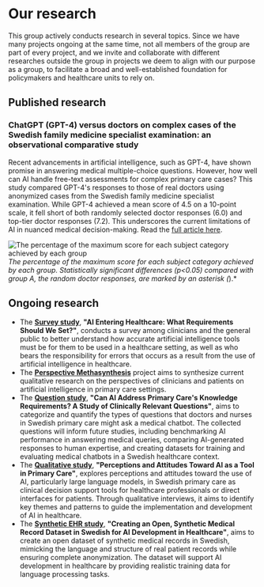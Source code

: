 # Our research

This group actively conducts research in several topics. Since we have many projects
ongoing at the same time, not all members of the group are part of every project,
and we invite and collaborate with different researches outside the group in projects
we deem to align with our purpose as a group, to facilitate a broad and well-established
foundation for policymakers and healthcare units to rely on.

## Published research
### ChatGPT (GPT-4) versus doctors on complex cases of the Swedish family medicine specialist examination: an observational comparative study

Recent advancements in artificial intelligence, such as GPT-4, have shown promise in answering medical multiple-choice questions. However, how well can AI handle free-text assessments for complex primary care cases? This study compared GPT-4's responses to those of real doctors using anonymized cases from the Swedish family medicine specialist examination. While GPT-4 achieved a mean score of 4.5 on a 10-point scale, it fell short of both randomly selected doctor responses (6.0) and top-tier doctor responses (7.2). This underscores the current limitations of AI in nuanced medical decision-making. Read the [full article here](https://bmjopen.bmj.com/content/14/12/e086148).

![The percentage of the maximum score for each subject category achieved by each group](https://bmjopen.bmj.com/content/bmjopen/14/12/e086148/F1.medium.gif)
*The percentage of the maximum score for each subject category achieved by each group. Statistically significant differences (p<0.05) compared with group A, the random doctor responses, are marked by an asterisk (*).*

## Ongoing research

- The [**Survey study**](Survey%20study), **"AI Entering Healthcare: What Requirements Should We Set?"**, 
  conducts a survey among clinicians and the general public
  to better understand how accurate artificial intelligence tools must be for them to be
  used in a healthcare setting, as well as who bears the responsibility for errors that
  occurs as a result from the use of artificial intelligence in healthcare.
- The [**Perspective Methasynthesis**](Perspective%20metasynthesis) project aims to synthesize
  current qualitative research on the perspectives of clinicians and patients on artificial
  intelligence in primary care settings.
- The [**Question study**](Question%20study), **"Can AI Address Primary Care's Knowledge 
  Requirements? A Study of Clinically Relevant Questions"**, aims to categorize and quantify 
  the types of questions that doctors and nurses in Swedish primary care might ask a medical 
  chatbot. The collected questions will inform future studies, including benchmarking AI 
  performance in answering medical queries, comparing AI-generated responses to human expertise, 
  and creating datasets for training and evaluating medical chatbots in a Swedish healthcare 
  context.
- The [**Qualitative study**](Qualitative%20study), **"Perceptions and Attitudes Toward AI 
  as a Tool in Primary Care"**, explores perceptions and attitudes toward the use of AI, 
  particularly large language models, in Swedish primary care as clinical decision support 
  tools for healthcare professionals or direct interfaces for patients. Through qualitative 
  interviews, it aims to identify key themes and patterns to guide the implementation and 
  development of AI in healthcare.
- The [**Synthetic EHR study**](Synthetic%20EHR%20Study), **"Creating an Open, Synthetic 
  Medical Record Dataset in Swedish for AI Development in Healthcare"**, aims to create an open
  dataset of synthetic medical records in Swedish, mimicking the language and structure of 
  real patient records while ensuring complete anonymization. The dataset will support AI 
  development in healthcare by providing realistic training data for language processing tasks.